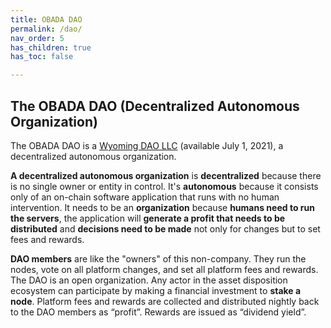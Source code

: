 ```yaml
---
title: OBADA DAO
permalink: /dao/
nav_order: 5
has_children: true
has_toc: false

---
```


## The OBADA DAO (Decentralized Autonomous Organization)
The OBADA DAO is a [Wyoming DAO LLC](https://www.coindesk.com/wyoming-dao-llc-law-passed) (available July 1, 2021), a decentralized autonomous organization.   

**A decentralized autonomous organization** is **decentralized** because there is no single owner or entity in control.   It's **autonomous** because it consists only of an on-chain software application that runs with no human intervention.  It needs to be an **organization** because **humans need to run the servers**, the application will **generate a profit that needs to be distributed** and **decisions need to be made** not only for changes but to set fees and rewards.

**DAO members** are like the "owners" of this non-company. They run the nodes, vote on all platform changes, and set all platform fees and rewards.   The DAO is an open organization.   Any actor in the asset disposition ecosystem can participate by making a financial investment to **stake a node**.   Platform fees and rewards are collected and distributed  nightly back to the DAO members as “profit”.  Rewards are issued as “dividend yield”.    

<!-- Someone needs to do a proper write up here. -->
